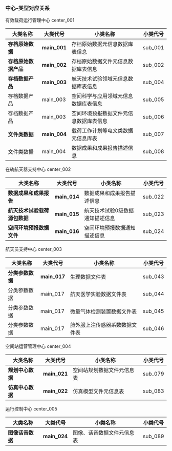 ### 中心-类型对应关系

有效载荷运行管理中心  center_001

| 大类名称             | 大类代号     | 小类名称                               | 小类代号 |
| -------------------- | ------------ | -------------------------------------- | -------- |
| **存档原始数据**     | **main_001** | 存档原始数据元信息数据库表信息         | sub_001  |
| **存档原始数据产品** | **main_002** | 存档原始数据文件元信息数据库表信息     | sub_002  |
| **存档数据产品**     | **main_003** | 航天技术试验领域元信息数据库表信息     | sub_004  |
| 存档数据产品         | main_003     | 空间科学与应用领域元信息数据库表信息   | sub_005  |
| 存档数据产品         | main_003     | 空间环境预报数据文件元信息数据库表信息 | sub_006  |
| **文件类数据**       | **main_004** | 载荷工作计划等电文类数据元信息库表     | sub_007  |
| 文件类数据           | main_004     | 数据成果和成果报告描述信息             | sub_008  |

在轨航天器支持中心 center_002

| 大类名称                     | 大类代号     | 小类名称                        | 小类代号 |
| ---------------------------- | ------------ | ------------------------------- | -------- |
| **数据成果和成果报告**       | **main_014** | 数据成果和成果报告描述信息      | sub_022  |
| **航天技术试验载荷源包数据** | **main_015** | 航天技术试验0级数据通知描述信息 | sub_023  |
| **空间环境预报数据文件**     | **main_016** | 空间环境预报数据通知描述信息    | sub_024  |

航天员支持中心 center_003

| 大类名称         | 大类代号     | 小类名称                       | 小类代号 |
| ---------------- | ------------ | ------------------------------ | -------- |
| **分类参数数据** | **main_017** | 生理数据文件表                 | sub_043  |
| 分类参数数据     | main_017     | 航天医学实验数据文件表         | sub_044  |
| 分类参数数据     | main_017     | 微量气体检测装置数据文件表     | sub_045  |
| 分类参数数据     | main_017     | 舱外服上注传感器系数数据文件表 | sub_046  |

空间站运营管理中心 center_004

| 大类名称         | 大类代号     | 小类名称                   | 小类代号 |
| ---------------- | ------------ | -------------------------- | -------- |
| **规划中心数据** | **main_021** | 空间站规划数据文件元信息表 | sub_079  |
| **仿真中心数据** | **main_022** | 仿真模型文件元信息表       | sub_083  |

运行控制中心 center_005

| 大类名称         | 大类代号     | 小类名称                   | 小类代号 |
| ---------------- | ------------ | -------------------------- | -------- |
| **图像话音数据** | **main_024** | 图像、话音数据文件元信息表 | sub_089  |


